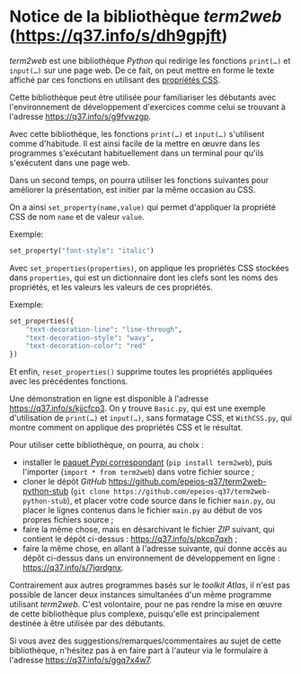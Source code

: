  # Notice de la bibliothèque *term2web* (<https://q37.info/s/dh9gpjft>)

 *term2web* est une bibliothèque *Python* qui redirige les fonctions `print(…)` et `input(…)` sur une page web. De ce fait, on peut mettre en forme le texte affiché par ces fonctions en utilisant des [propriétés CSS](https://fr.wikipedia.org/wiki/Feuilles_de_style_en_cascade).

 Cette bibliothèque peut être utilisée pour familiariser les débutants avec l'environnement de développement d'exercices comme celui se trouvant à l'adresse https://q37.info/s/g9fvwzgp.

 Avec cette bibliothèque, les fonctions `print(…)` et `input(…)` s'utilisent comme d'habitude. Il est ainsi facile de la mettre en œuvre dans les programmes s'exécutant habituellement dans un terminal pour qu'ils s'exécutent dans une page web.

 Dans un second temps, on pourra utiliser les fonctions suivantes pour améliorer la présentation, est initier par la même occasion au CSS.

On a ainsi `set_property(name,value)` qui permet d'appliquer la propriété CSS de nom `name` et de valeur `value`.

Exemple:

```python
set_property("font-style": "italic")
```

Avec `set_properties(properties)`, on applique les propriétés CSS stockées dans `properties`, qui est un dictionnaire dont les clefs sont les noms des propriétés, et les valeurs les valeurs de ces propriétés.

Exemple:

```python
set_properties({
    "text-decoration-line": "line-through",
    "text-decoration-style": "wavy",
    "text-decoration-color": "red"
})
```

Et enfin, `reset_properties()` supprime toutes les propriétés appliquées avec les précédentes fonctions.

Une démonstration en ligne est disponible à l'adresse <https://q37.info/s/kjjcfcp3>. On y trouve `Basic.py`, qui est une exemple d'utilisation de `print(…)` et `input(…)`, sans formatage CSS, et `WithCSS.py`, qui montre comment on applique des propriétés CSS et le résultat.

Pour utiliser cette bibliothèque, on pourra, au choix :

- installer le [paquet *Pypi* correspondant](https://q37.info/s/c7pnhdm7) (`pip install term2web`), puis l'importer (`import * from term2web`) dans votre fichier source ;
- cloner le dépôt *GitHub* <https://github.com/epeios-q37/term2web-python-stub> (`git clone https://github.com/epeios-q37/term2web-python-stub`), et placer votre code source dans le fichier `main.py`, ou placer le lignes contenus dans le fichier `main.py` au début de vos propres fichiers source ;
- faire la même chose, mais en désarchivant le fichier *ZIP* suivant, qui contient le dépôt ci-dessus : <https://q37.info/s/pkcp7qxh> ;
- faire la même chose, en allant à l'adresse suivante, qui donne accès au dépôt ci-dessus dans un environnement de développement en ligne : <https://q37.info/s/7jqrdgnx>.

Contrairement aux autres programmes basés sur le *toolkit* *Atlas*, il n'est pas possible de lancer deux instances simultanées d'un même programme utilisant *term2web*. C'est volontaire, pour ne pas rendre la mise en œuvre de cette bibliothèque plus complexe, puisqu'elle est principalement destinée à être utilisée par des débutants.
 
Si vous avez des suggestions/remarques/commentaires au sujet de cette bibliothèque, n'hésitez pas à en faire part à l'auteur via le formulaire à l'adresse https://q37.info/s/ggq7x4w7.